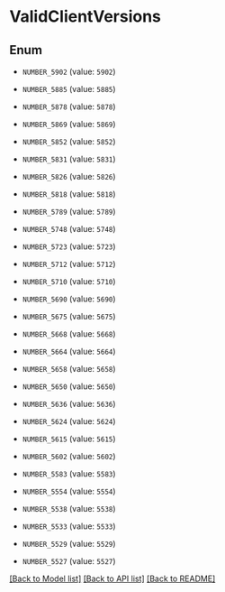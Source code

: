 # ValidClientVersions


## Enum

* `NUMBER_5902` (value: `5902`)

* `NUMBER_5885` (value: `5885`)

* `NUMBER_5878` (value: `5878`)

* `NUMBER_5869` (value: `5869`)

* `NUMBER_5852` (value: `5852`)

* `NUMBER_5831` (value: `5831`)

* `NUMBER_5826` (value: `5826`)

* `NUMBER_5818` (value: `5818`)

* `NUMBER_5789` (value: `5789`)

* `NUMBER_5748` (value: `5748`)

* `NUMBER_5723` (value: `5723`)

* `NUMBER_5712` (value: `5712`)

* `NUMBER_5710` (value: `5710`)

* `NUMBER_5690` (value: `5690`)

* `NUMBER_5675` (value: `5675`)

* `NUMBER_5668` (value: `5668`)

* `NUMBER_5664` (value: `5664`)

* `NUMBER_5658` (value: `5658`)

* `NUMBER_5650` (value: `5650`)

* `NUMBER_5636` (value: `5636`)

* `NUMBER_5624` (value: `5624`)

* `NUMBER_5615` (value: `5615`)

* `NUMBER_5602` (value: `5602`)

* `NUMBER_5583` (value: `5583`)

* `NUMBER_5554` (value: `5554`)

* `NUMBER_5538` (value: `5538`)

* `NUMBER_5533` (value: `5533`)

* `NUMBER_5529` (value: `5529`)

* `NUMBER_5527` (value: `5527`)

[[Back to Model list]](../README.md#documentation-for-models) [[Back to API list]](../README.md#documentation-for-api-endpoints) [[Back to README]](../README.md)
